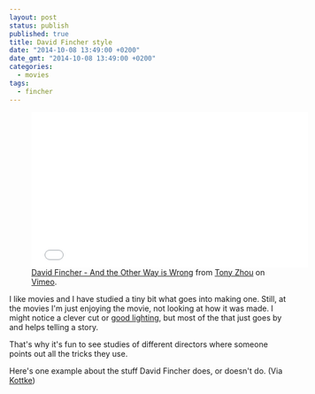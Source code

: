 ```yaml
---
layout: post
status: publish
published: true
title: David Fincher style
date: "2014-10-08 13:49:00 +0200"
date_gmt: "2014-10-08 13:49:00 +0200"
categories:
  - movies
tags:
  - fincher
---
```


<figure>
  <iframe src="//player.vimeo.com/video/107779620?color=f0a400&badge=0" width="500" height="281" frameborder="0" webkitallowfullscreen mozallowfullscreen allowfullscreen></iframe>
  <figcaption><a href="https://vimeo.com/107779620">David Fincher - And the Other Way is Wrong</a>
from <a href="https://vimeo.com/tonyzhou">Tony Zhou</a> on <a href="https://vimeo.com">Vimeo</a>.</figcaption>
</figure>

I like movies and I have studied a tiny bit what goes into making one. Still,
at the movies I'm just enjoying the movie, not looking at how it was made.
I might notice a clever cut or [good lighting](http://imgur.com/a/cpLno), but
most of the that just goes by and helps telling a story.

That's why it's fun to see studies of different directors where someone points
out all the tricks they use.

Here's one example about the stuff David Fincher does, or doesn't do.
(Via [Kottke](http://kottke.org/14/10/what-david-fincher-doesnt-do))
